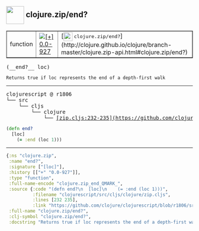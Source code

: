 ## <img width="48px" valign="middle" src="http://i.imgur.com/Hi20huC.png"> clojure.zip/end?

 <table border="1">
<tr>
<td>function</td>
<td><a href="https://github.com/cljsinfo/api-refs/tree/0.0-927"><img valign="middle" alt="[+] 0.0-927" src="https://img.shields.io/badge/+-0.0--927-lightgrey.svg"></a> </td>
<td>
[<img height="24px" valign="middle" src="http://i.imgur.com/1GjPKvB.png"> <samp>clojure.zip/end?</samp>](http://clojure.github.io/clojure/branch-master/clojure.zip-api.html#clojure.zip/end?)
</td>
</tr>
</table>

 <samp>
(__end?__ loc)<br>
</samp>

```
Returns true if loc represents the end of a depth-first walk
```

---

 <pre>
clojurescript @ r1806
└── src
    └── cljs
        └── clojure
            └── <ins>[zip.cljs:232-235](https://github.com/clojure/clojurescript/blob/r1806/src/cljs/clojure/zip.cljs#L232-L235)</ins>
</pre>

```clj
(defn end?
  [loc]
    (= :end (loc 1)))
```


---

```clj
{:ns "clojure.zip",
 :name "end?",
 :signature ["[loc]"],
 :history [["+" "0.0-927"]],
 :type "function",
 :full-name-encode "clojure.zip_end_QMARK_",
 :source {:code "(defn end?\n  [loc]\n    (= :end (loc 1)))",
          :filename "clojurescript/src/cljs/clojure/zip.cljs",
          :lines [232 235],
          :link "https://github.com/clojure/clojurescript/blob/r1806/src/cljs/clojure/zip.cljs#L232-L235"},
 :full-name "clojure.zip/end?",
 :clj-symbol "clojure.zip/end?",
 :docstring "Returns true if loc represents the end of a depth-first walk"}

```

